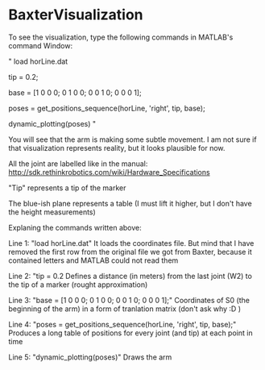 # BaxterVisualization

To see the visualization, type the following commands in MATLAB's command Window:

"
load horLine.dat

tip = 0.2;

base = [1 0 0 0; 0 1 0 0; 0 0 1 0; 0 0 0 1];

poses = get_positions_sequence(horLine, 'right', tip, base);

dynamic_plotting(poses)
"

You will see that the arm is making some subtle movement.
I am not sure if that visualization represents reality, but it looks plausible for now.

All the joint are labelled like in the manual: http://sdk.rethinkrobotics.com/wiki/Hardware_Specifications

"Tip" represents a tip of the marker

The blue-ish plane represents a table (I must lift it higher, but I don't have the height measurements)



Explaning the commands written above:

Line 1: "load horLine.dat"
It loads the coordinates file. But mind that I have removed the first row from the original file
we got from Baxter, because it contained letters and MATLAB could not read them

Line 2: "tip = 0.2
Defines a distance (in meters) from the last joint (W2) to the tip of a marker (rought approximation)

Line 3: "base = [1 0 0 0; 0 1 0 0; 0 0 1 0; 0 0 0 1];"
Coordinates of S0 (the beginning of the arm) in a form of tranlation matrix (don't ask why :D )

Line 4: "poses = get_positions_sequence(horLine, 'right', tip, base);"
Produces a long table of positions for every joint (and tip) at each point in time

Line 5: "dynamic_plotting(poses)"
Draws the arm
